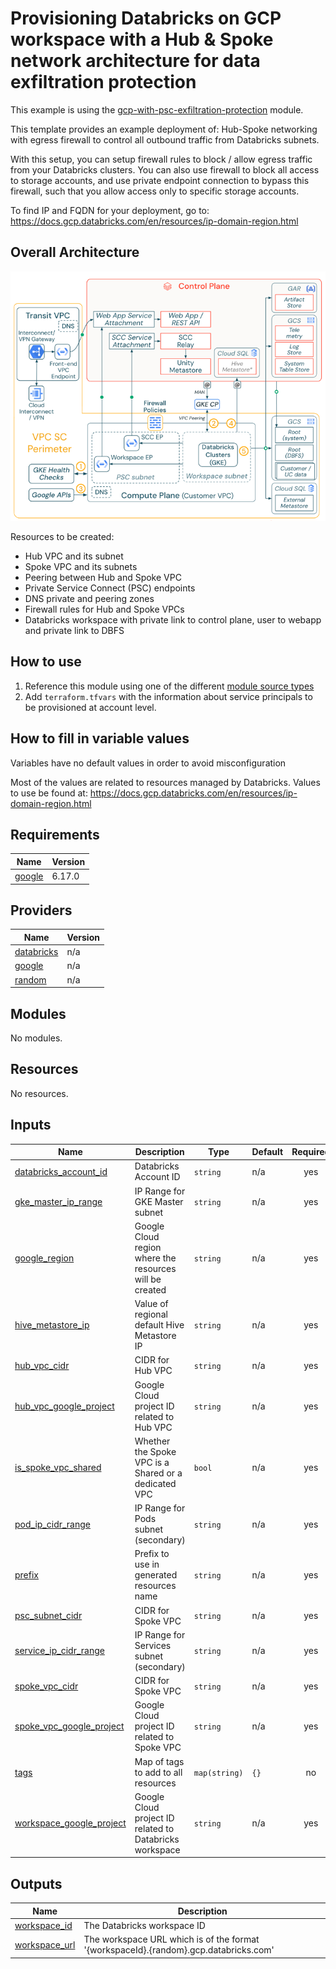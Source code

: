 # Provisioning Databricks on GCP workspace with a Hub & Spoke network architecture for data exfiltration protection

This example is using the [gcp-with-psc-exfiltration-protection](../../modules/gcp-with-psc-exfiltration-protection) module.

This template provides an example deployment of: Hub-Spoke networking with egress firewall to control all outbound traffic from Databricks subnets.

With this setup, you can setup firewall rules to block / allow egress traffic from your Databricks clusters. You can also use firewall to block all access to storage accounts, and use private endpoint connection to bypass this firewall, such that you allow access only to specific storage accounts.  


To find IP and FQDN for your deployment, go to: https://docs.gcp.databricks.com/en/resources/ip-domain-region.html

## Overall Architecture

![alt text](../../modules/gcp-with-psc-exfiltration-protection/images/architecture.png)

Resources to be created:
* Hub VPC and its subnet
* Spoke VPC and its subnets
* Peering between Hub and Spoke VPC
* Private Service Connect (PSC) endpoints
* DNS private and peering zones
* Firewall rules for Hub and Spoke VPCs
* Databricks workspace with private link to control plane, user to webapp and private link to DBFS




## How to use

1. Reference this module using one of the different [module source types](https://developer.hashicorp.com/terraform/language/modules/sources)
2. Add `terraform.tfvars` with the information about service principals to be provisioned at account level.

## How to fill in variable values

Variables have no default values in order to avoid misconfiguration

Most of the values are related to resources managed by Databricks. Values to use be found at: https://docs.gcp.databricks.com/en/resources/ip-domain-region.html

<!-- BEGIN_TF_DOCS -->
## Requirements

| Name                                                             | Version |
|------------------------------------------------------------------|---------|
| <a name="requirement_google"></a> [google](#requirement\_google) | 6.17.0  |

## Providers

| Name                                                                   | Version |
|------------------------------------------------------------------------|---------|
| <a name="provider_databricks"></a> [databricks](#provider\_databricks) | n/a     |
| <a name="provider_google"></a> [google](#provider\_google)             | n/a     |
| <a name="provider_random"></a> [random](#provider\_random)             | n/a     |

## Modules

No modules.

## Resources

No resources.

## Inputs

| Name                                                                                                             | Description                                             | Type          | Default | Required |
|------------------------------------------------------------------------------------------------------------------|---------------------------------------------------------|---------------|---------|:--------:|
| <a name="input_databricks_account_id"></a> [databricks\_account\_id](#input\_databricks\_account\_id)            | Databricks Account ID                                   | `string`      | n/a     |   yes    |
| <a name="input_gke_master_ip_range"></a> [gke\_master\_ip\_range](#input\_gke\_master\_ip\_range)                | IP Range for GKE Master subnet                          | `string`      | n/a     |   yes    |
| <a name="input_google_region"></a> [google\_region](#input\_google\_region)                                      | Google Cloud region where the resources will be created | `string`      | n/a     |   yes    |
| <a name="input_hive_metastore_ip"></a> [hive\_metastore\_ip](#input\_hive\_metastore\_ip)                        | Value of regional default Hive Metastore IP             | `string`      | n/a     |   yes    |
| <a name="input_hub_vpc_cidr"></a> [hub\_vpc\_cidr](#input\_hub\_vpc\_cidr)                                       | CIDR for Hub VPC                                        | `string`      | n/a     |   yes    |
| <a name="input_hub_vpc_google_project"></a> [hub\_vpc\_google\_project](#input\_hub\_vpc\_google\_project)       | Google Cloud project ID related to Hub VPC              | `string`      | n/a     |   yes    |
| <a name="input_is_spoke_vpc_shared"></a> [is\_spoke\_vpc\_shared](#input\_is\_spoke\_vpc\_shared)                | Whether the Spoke VPC is a Shared or a dedicated VPC    | `bool`        | n/a     |   yes    |
| <a name="input_pod_ip_cidr_range"></a> [pod\_ip\_cidr\_range](#input\_pod\_ip\_cidr\_range)                      | IP Range for Pods subnet (secondary)                    | `string`      | n/a     |   yes    |
| <a name="input_prefix"></a> [prefix](#input\_prefix)                                                             | Prefix to use in generated resources name               | `string`      | n/a     |   yes    |
| <a name="input_psc_subnet_cidr"></a> [psc\_subnet\_cidr](#input\_psc\_subnet\_cidr)                              | CIDR for Spoke VPC                                      | `string`      | n/a     |   yes    |
| <a name="input_service_ip_cidr_range"></a> [service\_ip\_cidr\_range](#input\_service\_ip\_cidr\_range)          | IP Range for Services subnet (secondary)                | `string`      | n/a     |   yes    |
| <a name="input_spoke_vpc_cidr"></a> [spoke\_vpc\_cidr](#input\_spoke\_vpc\_cidr)                                 | CIDR for Spoke VPC                                      | `string`      | n/a     |   yes    |
| <a name="input_spoke_vpc_google_project"></a> [spoke\_vpc\_google\_project](#input\_spoke\_vpc\_google\_project) | Google Cloud project ID related to Spoke VPC            | `string`      | n/a     |   yes    |
| <a name="input_tags"></a> [tags](#input\_tags)                                                                   | Map of tags to add to all resources                     | `map(string)` | `{}`    |    no    |
| <a name="input_workspace_google_project"></a> [workspace\_google\_project](#input\_workspace\_google\_project)   | Google Cloud project ID related to Databricks workspace | `string`      | n/a     |   yes    |

## Outputs

| Name                                                                          | Description                                                                          |
|-------------------------------------------------------------------------------|--------------------------------------------------------------------------------------|
| <a name="output_workspace_id"></a> [workspace\_id](#output\_workspace\_id)    | The Databricks workspace ID                                                          |
| <a name="output_workspace_url"></a> [workspace\_url](#output\_workspace\_url) | The workspace URL which is of the format '{workspaceId}.{random}.gcp.databricks.com' |
<!-- END_TF_DOCS -->